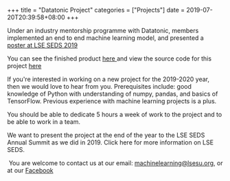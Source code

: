 +++
title = "Datatonic Project"
categories = ["Projects"]
date = 2019-07-20T20:39:58+08:00
+++



Under an industry mentorship programme with Datatonic, members implemented an end to end machine learning model, and presented a <a href = 'https://gitlab.com/mlatlse/amazon-project/blob/master/poster.pdf'> poster at LSE SEDS 2019 </a> 


You can see the finished product <a href = 'https://mlatlse.kszk.eu/'> here </a> and view the source code for this project <a href = 'https://gitlab.com/mlatlse/amazon-project'> here </a>




If you're interested in working on a new project for the 2019-2020 year, then we would love to hear from you. Prerequisites include: good knowledge of Python with understanding of numpy, pandas, and basics of TensorFlow. Previous experience with machine learning projects is a plus.

You should be able to dedicate 5 hours a week of work to the project and to be able to work in a team.

We want to present the project at the end of the year to the LSE SEDS Annual Summit as we did in 2019. Click here for more information on LSE SEDS.

​
You are welcome to contact us at our email: <a href ='mailto:machinelearning@lsesu.org'>machinelearning@lsesu.org</a>, or at our <a href = 'http://facebook.com/mlatlse'>Facebook</a>
